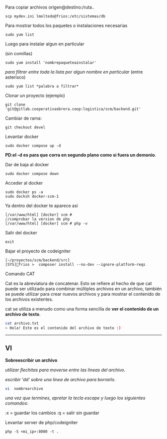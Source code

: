 Para copiar archivos origen@destino:/ruta..

```
scp mydev.ini lmoltedo@frios:/etc/sistemas/db
```

Para mostrar todos los paquetes o instalaciones necesarias

```
sudo yum list
```


Luego para instalar algun en particular

(sin comillas)
```
sudo yum install 'nombrepaqueteainstalar'
```

*para filtrar entre toda la lista por algun nombre en particular* (entre asterisco)

```
sudo yum list *palabra a filtrar*
```

Clonar un proyecto (ejemplo)

```
git clone 'git@gitlab.cooperativaobrera.coop:logistica/scm/backend.git'
```

Cambiar de rama:

```
git checkout devel
```

Levantar docker
```
sudo docker compose up -d
```
**PD:el -d es para que corra en segundo plano como si fuera un demonio**. 

Dar de baja al docker
```
sudo docker compose down
```

Acceder al docker
```
sudo docker ps -a
sudo docksh docker-scm-1
```

Ya dentro del docker te aparece asi

```
[/var/www/html] [docker] scm #
//comprobar la version de php
[/var/www/html] [docker] scm # php -v

```

Salir del docker

```
exit
```

Bajar el proyecto de codeigniter
```
[~/proyectos/scm/backend/src]
[SYS]🥊frios >  composer install --no-dev --ignore-platform-reqs
```

Comando CAT

Cat es la abreviatura de concatenar. Esto se refiere al hecho de que cat puede ser utilizado para combinar múltiples archivos en un archivo, también se puede utilizar para crear nuevos archivos y para mostrar el contenido de los archivos existentes. 

cat se utiliza a menudo como una forma sencilla de **ver el contenido de un archivo de texto**.
```bash
cat archivo.txt
> Hola! Este es el contenido del archivo de texto :)
```

<hr></hr>

<h2>VI</h2>

**Sobreescribir un archivo**

*utilizar flechitas para moverse entre las lineas del archivo*.

*escribir 'dd' sobre una linea de archivo para borrarlo*.


```bash
vi  nombrearchivo
```
*una vez que termines, apretar la tecla escape y luego los siguientes comandos:*

:x = guardar los cambios
:q = salir sin guardar



Levantar server de php/codeigniter
```
php -S <mi_ip>:8080 -t .
```


